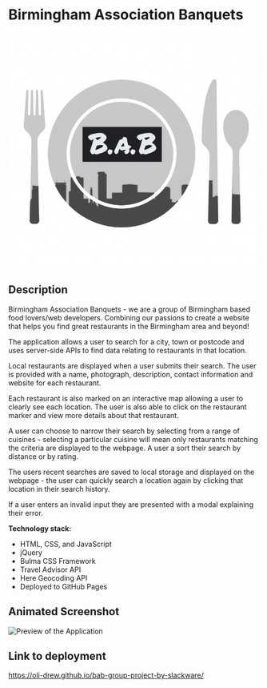 # Birmingham Association Banquets

![BAB Logo](./assets/images/Plate-logo.png)

## Description

Birmingham Association Banquets - we are a group of Birmingham based food lovers/web developers. Combining our passions to create a website that helps you find great restaurants in the Birmingham area and beyond!

The application allows a user to search for a city, town or postcode and uses server-side APIs to find data relating to restaurants in that location.

Local restaurants are displayed when a user submits their search. The user is provided with a name, photograph, description, contact information and website for each restaurant.

Each restaurant is also marked on an interactive map allowing a user to clearly see each location. The user is also able to click on the restaurant marker and view more details about that restaurant.

A user can choose to narrow their search by selecting from a range of cuisines - selecting a particular cuisine will mean only restaurants matching the criteria are displayed to the webpage. A user a sort their search by distance or by rating.

The users recent searches are saved to local storage and displayed on the webpage - the user can quickly search a location again by clicking that location in their search history.

If a user enters an invalid input they are presented with a modal explaining their error.


**Technology stack:**

- HTML, CSS, and JavaScript
- jQuery
- Bulma CSS Framework
- Travel Advisor API
- Here Geocoding API
- Deployed to GitHub Pages

## Animated Screenshot

![Preview of the Application](./assets/images/bab.gif)

## Link to deployment

https://oli-drew.github.io/bab-group-project-by-slackware/
